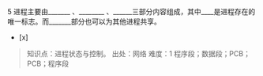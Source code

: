 5
进程主要由_______ 、________ 、______三部分内容组成，其中____是进程存在的
唯一标志。而_______部分也可以为其他进程共享。
- [x]  

> 知识点：进程状态与控制。
> 出处：网络
> 难度：1
> 程序段；数据段；PCB；PCB；程序段

